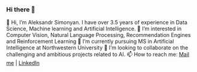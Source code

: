 ### Hi there 👋 
👋 Hi, I’m Aleksandr Simonyan. I have over 3.5 years of experience in Data Science, Machine learning and Artificial Intelligence.
👀 I’m interested in Computer Vision, Natural Language Processing, Recommendation Engines and Reinforcement Learning
🌱 I’m currently pursuing MS in Artificial Intelligence at Northwestern University
💞️ I’m looking to collaborate on the challenging and ambitious projects related to AI.
📫 How to reach me: [Mail me](aleksandrsimonyan1996@gmail.com) | [LinkedIn](https://www.linkedin.com/in/aleksandr-simonyan/)



<!--
**AleksandrSim/AleksandrSim** is a ✨ _special_ ✨ repository because its `README.md` (this file) appears on your GitHub profile.

